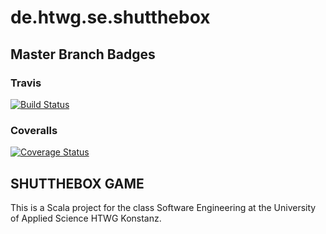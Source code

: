 # de.htwg.se.shutthebox

## Master Branch Badges
### Travis
[![Build Status](https://travis-ci.org/LugsoIn2/de.htwg.se.shutthebox.svg?branch=Pattern)](https://travis-ci.org/LugsoIn2/de.htwg.se.shutthebox)
### Coveralls
[![Coverage Status](https://coveralls.io/repos/github/LugsoIn2/de.htwg.se.shutthebox/badge.svg?branch=Pattern)](https://coveralls.io/github/LugsoIn2/de.htwg.se.shutthebox?branch=Pattern)

## SHUTTHEBOX GAME
This is a Scala project for the class Software Engineering at the University of Applied Science HTWG Konstanz.


